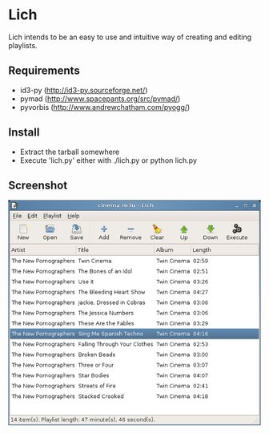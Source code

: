 # Lich

Lich intends to be an easy to use and intuitive way of creating and editing playlists.

## Requirements

* id3-py (http://id3-py.sourceforge.net/)
* pymad (http://www.spacepants.org/src/pymad/)
* pyvorbis (http://www.andrewchatham.com/pyogg/)

## Install

* Extract the tarball somewhere
* Execute 'lich.py' either with ./lich.py or python lich.py

## Screenshot

![interface](http://github.com/gaving/lich/raw/master/site/1.png)
